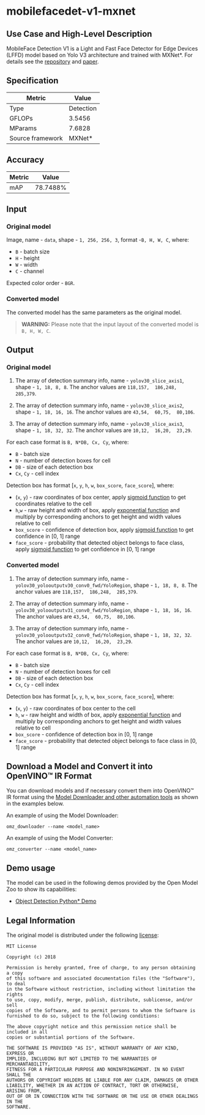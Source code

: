 # mobilefacedet-v1-mxnet

## Use Case and High-Level Description

MobileFace Detection V1 is a Light and Fast Face Detector for Edge Devices (LFFD) model based on Yolo V3 architecture and trained with MXNet\*. For details see the [repository](https://github.com/becauseofAI/MobileFace) and [paper](https://arxiv.org/abs/1904.10633).

## Specification

| Metric            | Value         |
|-------------------|---------------|
| Type              | Detection     |
| GFLOPs            | 3.5456        |
| MParams           | 7.6828        |
| Source framework  | MXNet\*       |

## Accuracy

| Metric | Value   |
| ------ | ------- |
| mAP    | 78.7488%|

## Input

### Original model

Image, name - `data`, shape - `1, 256, 256, 3`, format -`B, H, W, C`, where:

- `B` - batch size
- `H` - height
- `W` - width
- `C` - channel

Expected color order -  `BGR`.

### Converted model

The converted model has the same parameters as the original model.

> **WARNING:** Please note that the input layout of the converted model is `B, H, W, C`.

## Output

### Original model

1. The array of detection summary info, name - `yolov30_slice_axis1`,  shape - `1, 18, 8, 8`. The anchor values are `118,157,  186,248,  285,379`.

2. The array of detection summary info, name - `yolov30_slice_axis2`,  shape - `1, 18, 16, 16`. The anchor values are `43,54,  60,75,  80,106`.

3. The array of detection summary info, name - `yolov30_slice_axis3`,  shape - `1, 18, 32, 32`. The anchor values are `10,12,  16,20,  23,29`.

For each case format is `B, N*DB, Cx, Cy`, where:

- `B` - batch size
- `N` - number of detection boxes for cell
- `DB` - size of each detection box
- `Cx`, `Cy` - cell index

Detection box has format [`x`, `y`, `h`, `w`, `box_score`, `face_score`], where:

- (`x`, `y`) - raw coordinates of box center, apply [sigmoid function](https://en.wikipedia.org/wiki/Sigmoid_function) to get coordinates relative to the cell
- `h`,`w` - raw height and width of box, apply [exponential function](https://en.wikipedia.org/wiki/Exponential_function) and multiply by corresponding anchors to get height and width values relative to cell
- `box_score` - confidence of detection box, apply [sigmoid function](https://en.wikipedia.org/wiki/Sigmoid_function) to get confidence in [0, 1] range
- `face_score` - probability that detected object belongs to face class, apply [sigmoid function](https://en.wikipedia.org/wiki/Sigmoid_function) to get confidence in [0, 1] range

### Converted model

1. The array of detection summary info, name - `yolov30_yolooutputv30_conv0_fwd/YoloRegion`,  shape - `1, 18, 8, 8`. The anchor values are `118,157,  186,248,  285,379`.

2. The array of detection summary info, name - `yolov30_yolooutputv31_conv0_fwd/YoloRegion`,  shape - `1, 18, 16, 16`. The anchor values are `43,54,  60,75,  80,106`.

3. The array of detection summary info, name - `yolov30_yolooutputv32_conv0_fwd/YoloRegion`,  shape - `1, 18, 32, 32`. The anchor values are `10,12,  16,20,  23,29`.

For each case format is `B, N*DB, Cx, Cy`, where:

- `B` - batch size
- `N` - number of detection boxes for cell
- `DB` - size of each detection box
- `Cx`, `Cy` - cell index

Detection box has format [`x`, `y`, `h`, `w`, `box_score`, `face_score`], where:

- (`x`, `y`) - raw coordinates of box center to the cell
- `h`, `w` - raw height and width of box, apply [exponential function](https://en.wikipedia.org/wiki/Exponential_function) and multiply by corresponding anchors to get height and width values relative to cell
- `box_score` - confidence of detection box in [0, 1] range
- `face_score` - probability that detected object belongs to face class in [0, 1] range

## Download a Model and Convert it into OpenVINO™ IR Format

You can download models and if necessary convert them into OpenVINO™ IR format using the [Model Downloader and other automation tools](../../../tools/model_tools/README.md) as shown in the examples below.

An example of using the Model Downloader:
```
omz_downloader --name <model_name>
```

An example of using the Model Converter:
```
omz_converter --name <model_name>
```

## Demo usage

The model can be used in the following demos provided by the Open Model Zoo to show its capabilities:

* [Object Detection Python\* Demo](../../../demos/object_detection_demo/python/README.md)

## Legal Information

The original model is distributed under the following
[license](https://raw.githubusercontent.com/becauseofAI/MobileFace/master/LICENSE):

```
MIT License

Copyright (c) 2018

Permission is hereby granted, free of charge, to any person obtaining a copy
of this software and associated documentation files (the "Software"), to deal
in the Software without restriction, including without limitation the rights
to use, copy, modify, merge, publish, distribute, sublicense, and/or sell
copies of the Software, and to permit persons to whom the Software is
furnished to do so, subject to the following conditions:

The above copyright notice and this permission notice shall be included in all
copies or substantial portions of the Software.

THE SOFTWARE IS PROVIDED "AS IS", WITHOUT WARRANTY OF ANY KIND, EXPRESS OR
IMPLIED, INCLUDING BUT NOT LIMITED TO THE WARRANTIES OF MERCHANTABILITY,
FITNESS FOR A PARTICULAR PURPOSE AND NONINFRINGEMENT. IN NO EVENT SHALL THE
AUTHORS OR COPYRIGHT HOLDERS BE LIABLE FOR ANY CLAIM, DAMAGES OR OTHER
LIABILITY, WHETHER IN AN ACTION OF CONTRACT, TORT OR OTHERWISE, ARISING FROM,
OUT OF OR IN CONNECTION WITH THE SOFTWARE OR THE USE OR OTHER DEALINGS IN THE
SOFTWARE.
```
